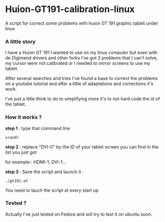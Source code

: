 # Huion-GT191-calibration-linux

A script for correct some problems with huion GT 191 graphic tablet under linux

### A little story

I have a Huion GT 191 I wanted to use on my linux computer but even with de Digimend drivers and other forks I've got 2 problems that I can't solve, my cursor were not calibrated or I needed to mirror screens to use my tablet.

After several searches and tries I've found a base to correct the problems on a youtube tutorial and after a little of adaptations and corrections it's work.

I've just a little think to do to simplifying more it's to not hard code the id of the tablet.

### How it works ?

**step 1** : type that command line

```text
xrandr
```

**step 2** : replace "DVI-0" by the ID of your tablet screen you can find in the list you just got

for example : HDMI-1, DVI-1...

**step 3** : Save the script and launch it : 

```text
./gt191.sh
```

You need to lauch the script at every start up

### Tested ?

Actually I've just tested on Fedora and will try to test it on ubuntu soon.

